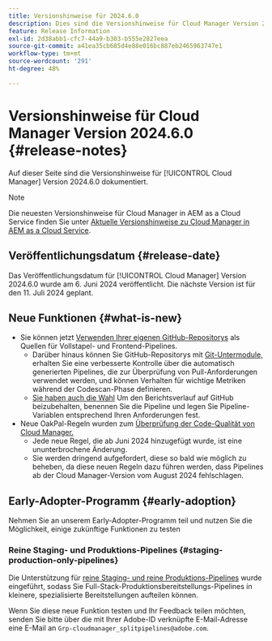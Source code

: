 ```yaml
---
title: Versionshinweise für 2024.6.0
description: Dies sind die Versionshinweise für Cloud Manager Version 2024.6.0.
feature: Release Information
exl-id: 2d38abb1-cfc7-44a9-b303-b555e2827eea
source-git-commit: a41ea35cb685d4e88e016bc887eb2465963747e1
workflow-type: tm+mt
source-wordcount: '291'
ht-degree: 48%

---
```



# Versionshinweise für Cloud Manager Version 2024.6.0 {#release-notes}

Auf dieser Seite sind die Versionshinweise für [!UICONTROL Cloud Manager] Version 2024.6.0 dokumentiert.

>[!NOTE]
>
>Die neuesten Versionshinweise für Cloud Manager in AEM as a Cloud Service finden Sie unter [Aktuelle Versionshinweise zu Cloud Manager in AEM as a Cloud Service](https://experienceleague.adobe.com/docs/experience-manager-cloud-service/content/implementing/using-cloud-manager/release-notes-cloud-manager/release-notes-cm-current.html?lang=de).

## Veröffentlichungsdatum {#release-date}

Das Veröffentlichungsdatum für [!UICONTROL Cloud Manager] Version 2024.6.0 wurde am 6. Juni 2024 veröffentlicht. Die nächste Version ist für den 11. Juli 2024 geplant.

## Neue Funktionen {#what-is-new}

* Sie können jetzt [Verwenden Ihrer eigenen GitHub-Repositorys](/help/managing-code/private-repositories.md) als Quellen für Vollstapel- und Frontend-Pipelines.
   * Darüber hinaus können Sie GitHub-Repositorys mit [Git-Untermodule,](/help/managing-code/git-submodules.md) erhalten Sie eine verbesserte Kontrolle über die automatisch generierten Pipelines, die zur Überprüfung von Pull-Anforderungen verwendet werden, und können Verhalten für wichtige Metriken während der Codescan-Phase definieren.
   * [Sie haben auch die Wahl](/help/managing-code/github-check-config.md) Um den Berichtsverlauf auf GitHub beizubehalten, benennen Sie die Pipeline und legen Sie Pipeline-Variablen entsprechend Ihren Anforderungen fest.
* Neue OakPal-Regeln wurden zum [Überprüfung der Code-Qualität von Cloud Manager.](/help/using/custom-code-quality-rules.md#oakpal-ui-content-package)
   * Jede neue Regel, die ab Juni 2024 hinzugefügt wurde, ist eine ununterbrochene Änderung.
   * Sie werden dringend aufgefordert, diese so bald wie möglich zu beheben, da diese neuen Regeln dazu führen werden, dass Pipelines ab der Cloud Manager-Version vom August 2024 fehlschlagen.

## Early-Adopter-Programm {#early-adoption}

Nehmen Sie an unserem Early-Adopter-Programm teil und nutzen Sie die Möglichkeit, einige zukünftige Funktionen zu testen

### Reine Staging- und Produktions-Pipelines {#staging-production-only-pipelines}

Die Unterstützung für [reine Staging- und reine Produktions-Pipelines](/help/using/stage-prod-only.md) wurde eingeführt, sodass Sie Full-Stack-Produktionsbereitstellungs-Pipelines in kleinere, spezialisierte Bereitstellungen aufteilen können.

Wenn Sie diese neue Funktion testen und Ihr Feedback teilen möchten, senden Sie bitte über die mit Ihrer Adobe-ID verknüpfte E-Mail-Adresse eine E-Mail an `Grp-cloudmanager_splitpipelines@adobe.com`.
